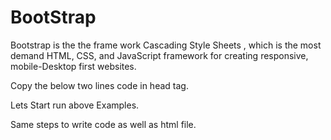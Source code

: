 # BootStrap

Bootstrap  is the the frame work Cascading Style Sheets , which is the most demand HTML, CSS, and JavaScript framework for creating responsive, mobile-Desktop first websites.

Copy the below two lines code in head tag.

  <link href="https://cdn.jsdelivr.net/npm/bootstrap@5.1.3/dist/css/bootstrap.min.css" rel="stylesheet">

  <script src="https://cdn.jsdelivr.net/npm/bootstrap@5.1.3/dist/js/bootstrap.bundle.min.js"></script>
  
 Lets Start run above Examples. 
 
 Same steps to write code as well as  html file. 
